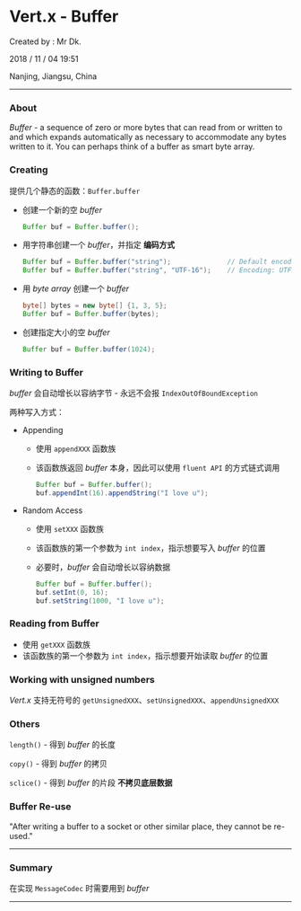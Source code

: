 # Vert.x - Buffer

Created by : Mr Dk.

2018 / 11 / 04 19:51

Nanjing, Jiangsu, China

---

### About

_Buffer_ - a sequence of zero or more bytes that can read from or written to and which expands automatically as necessary to accommodate any bytes written to it. You can perhaps think of a buffer as smart byte array.

### Creating

提供几个静态的函数：`Buffer.buffer`

* 创建一个新的空 _buffer_

  ```java
  Buffer buf = Buffer.buffer();
  ```

* 用字符串创建一个 _buffer_，并指定 __编码方式__

  ```java
  Buffer buf = Buffer.buffer("string");              // Default encoding: UTF-8
  Buffer buf = Buffer.buffer("string", "UTF-16");    // Encoding: UTF-16
  ```

* 用 _byte array_ 创建一个 _buffer_

  ```java
  byte[] bytes = new byte[] {1, 3, 5};
  Buffer buf = Buffer.buffer(bytes);
  ```

* 创建指定大小的空 _buffer_

  ```java
  Buffer buf = Buffer.buffer(1024);
  ```

### Writing to Buffer

_buffer_ 会自动增长以容纳字节 - 永远不会报 `IndexOutOfBoundException`

两种写入方式：

* Appending

  * 使用 `appendXXX` 函数族

  * 该函数族返回 _buffer_ 本身，因此可以使用 `fluent API` 的方式链式调用

    ```java
    Buffer buf = Buffer.buffer();
    buf.appendInt(16).appendString("I love u");
    ```

* Random Access

  * 使用 `setXXX` 函数族

  * 该函数族的第一个参数为 `int index`，指示想要写入 _buffer_ 的位置

  * 必要时，_buffer_ 会自动增长以容纳数据

    ```java
    Buffer buf = Buffer.buffer();
    buf.setInt(0, 16);
    buf.setString(1000, "I love u");
    ```

### Reading from Buffer

* 使用 `getXXX` 函数族
* 该函数族的第一个参数为 `int index`，指示想要开始读取 _buffer_ 的位置

### Working with unsigned numbers

_Vert.x_ 支持无符号的 `getUnsignedXXX`、`setUnsignedXXX`、`appendUnsignedXXX`

### Others

`length()` - 得到 _buffer_ 的长度

`copy()` - 得到 _buffer_ 的拷贝

`sclice()` - 得到 _buffer_ 的片段 __不拷贝底层数据__

### Buffer Re-use

"After writing a buffer to a socket or other similar place, they cannot be re-used."

---

### Summary

在实现 `MessageCodec` 时需要用到 _buffer_

---


